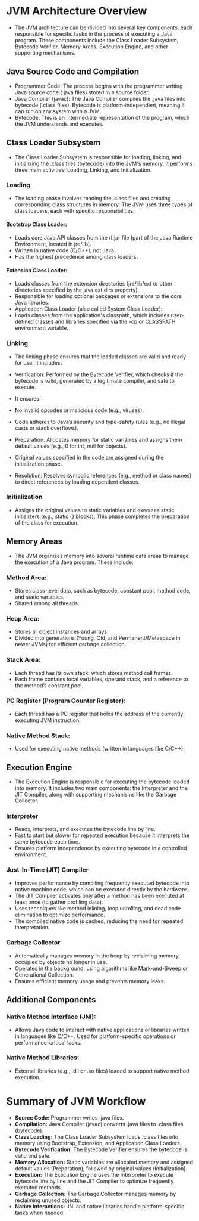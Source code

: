 # JVM Architecture Overview

- The JVM architecture can be divided into several key components, each responsible for specific tasks in the process of
  executing a Java program. These components include the Class Loader Subsystem, Bytecode Verifier, Memory Areas,
  Execution Engine, and other supporting mechanisms.

## Java Source Code and Compilation

- Programmer Code: The process begins with the programmer writing Java source code (.java files) stored in a source
  folder.
- Java Compiler (javac): The Java Compiler compiles the .java files into bytecode (.class files). Bytecode is
  platform-independent, meaning it can run on any system with a JVM.
- Bytecode: This is an intermediate representation of the program, which the JVM understands and executes.

## Class Loader Subsystem

- The Class Loader Subsystem is responsible for loading, linking, and initializing the .class files (bytecode) into the
  JVM's memory. It performs three main activities: Loading, Linking, and Initialization.

### Loading

- The loading phase involves reading the .class files and creating corresponding class structures in memory. The JVM
  uses
  three types of class loaders, each with specific responsibilities:

#### Bootstrap Class Loader:

- Loads core Java API classes from the rt.jar file (part of the Java Runtime Environment, located in jre/lib).
- Written in native code (C/C++), not Java.
- Has the highest precedence among class loaders.

#### Extension Class Loader:

- Loads classes from the extension directories (jre/lib/ext or other directories specified by the java.ext.dirs
  property).
- Responsible for loading optional packages or extensions to the core Java libraries.
- Application Class Loader (also called System Class Loader):
- Loads classes from the application's classpath, which includes user-defined classes and libraries specified via the
  -cp
  or CLASSPATH environment variable.

### Linking

- The linking phase ensures that the loaded classes are valid and ready for use. It includes:

- Verification: Performed by the Bytecode Verifier, which checks if the bytecode is valid, generated by a legitimate
  compiler, and safe to execute.
- It ensures:
- No invalid opcodes or malicious code (e.g., viruses).
- Code adheres to Java’s security and type-safety rules (e.g., no illegal casts or stack overflows).
- Preparation: Allocates memory for static variables and assigns them default values (e.g., 0 for int, null for
  objects).
- Original values specified in the code are assigned during the initialization phase.
- Resolution: Resolves symbolic references (e.g., method or class names) to direct references by loading dependent
  classes.

### Initialization

- Assigns the original values to static variables and executes static initializers (e.g., static {} blocks).
  This phase completes the preparation of the class for execution.

## Memory Areas

- The JVM organizes memory into several runtime data areas to manage the execution of a Java program. These include:

### Method Area:

- Stores class-level data, such as bytecode, constant pool, method code, and static variables.
- Shared among all threads.

### Heap Area:

- Stores all object instances and arrays.
- Divided into generations (Young, Old, and Permanent/Metaspace in newer JVMs) for efficient garbage collection.

### Stack Area:

- Each thread has its own stack, which stores method call frames.
- Each frame contains local variables, operand stack, and a reference to the method’s constant pool.

### PC Register (Program Counter Register):

- Each thread has a PC register that holds the address of the currently executing JVM instruction.

### Native Method Stack:

- Used for executing native methods (written in languages like C/C++).

## Execution Engine

- The Execution Engine is responsible for executing the bytecode loaded into memory. It includes two main components:
  the Interpreter and the JIT Compiler, along with supporting mechanisms like the Garbage Collector.

### Interpreter

- Reads, interprets, and executes the bytecode line by line.
- Fast to start but slower for repeated execution because it interprets the same bytecode each time.
- Ensures platform independence by executing bytecode in a controlled environment.

### Just-In-Time (JIT) Compiler

- Improves performance by compiling frequently executed bytecode into native machine code, which can be executed
  directly
  by the hardware.
- The JIT Compiler activates only after a method has been executed at least once (to gather profiling data).
- Uses techniques like method inlining, loop unrolling, and dead code elimination to optimize performance.
- The compiled native code is cached, reducing the need for repeated interpretation.

### Garbage Collector

- Automatically manages memory in the heap by reclaiming memory occupied by objects no longer in use.
- Operates in the background, using algorithms like Mark-and-Sweep or Generational Collection.
- Ensures efficient memory usage and prevents memory leaks.

## Additional Components

### Native Method Interface (JNI):

- Allows Java code to interact with native applications or libraries written in languages like C/C++.
  Used for platform-specific operations or performance-critical tasks.

### Native Method Libraries:

- External libraries (e.g., .dll or .so files) loaded to support native method execution.

# Summary of JVM Workflow

- **Source Code:** Programmer writes .java files.
- **Compilation:** Java Compiler (javac) converts .java files to .class files (bytecode).
- **Class Loading:** The Class Loader Subsystem loads .class files into memory using Bootstrap, Extension, and
  Application Class Loaders.
- **Bytecode Verification:** The Bytecode Verifier ensures the bytecode is valid and safe.
- **Memory Allocation:** Static variables are allocated memory and assigned default values (Preparation), followed by
  original values (Initialization).
- **Execution:** The Execution Engine uses the Interpreter to execute bytecode line by line and the JIT Compiler to
  optimize frequently executed methods.
- **Garbage Collection:** The Garbage Collector manages memory by reclaiming unused objects.
- **Native Interactions:** JNI and native libraries handle platform-specific tasks when needed.